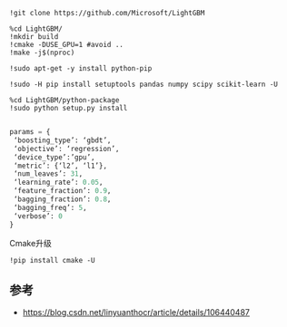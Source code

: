 ```shell
!git clone https://github.com/Microsoft/LightGBM

%cd LightGBM/
!mkdir build
!cmake -DUSE_GPU=1 #avoid ..
!make -j$(nproc)

!sudo apt-get -y install python-pip

!sudo -H pip install setuptools pandas numpy scipy scikit-learn -U

%cd LightGBM/python-package
!sudo python setup.py install


```



```python
params = {
 ‘boosting_type’: ‘gbdt’,
 ‘objective’: ‘regression’,
 ‘device_type’:’gpu’,
 ‘metric’: {‘l2’, ‘l1’},
 ‘num_leaves’: 31,
 ‘learning_rate’: 0.05,
 ‘feature_fraction’: 0.9,
 ‘bagging_fraction’: 0.8,
 ‘bagging_freq’: 5,
 ‘verbose’: 0
}


```

Cmake升级

```shell
!pip install cmake -U
```



## 参考

- https://blog.csdn.net/linyuanthocr/article/details/106440487